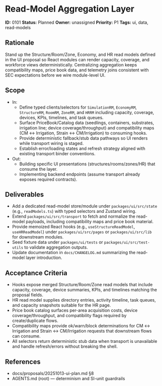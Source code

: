 # Read-Model Aggregation Layer

**ID:** 0101
**Status:** Planned
**Owner:** unassigned
**Priority:** P1
**Tags:** ui, data, read-models

## Rationale
Stand up the Structure/Room/Zone, Economy, and HR read models defined in the UI proposal so React modules can render capacity, coverage, and workforce views deterministically.
Centralizing aggregation keeps compatibility maps, price book data, and telemetry joins consistent with SEC expectations before we wire module-level UI.

## Scope
- In:
  - Define typed clients/selectors for `SimulationRM`, `EconomyRM`, `StructureRM`, `RoomRM`, `ZoneRM`, and `HRRM` including capacity, coverage, devices, KPIs, timelines, and task queues.
  - Surface PriceBook/Catalog data (seedlings, containers, substrates, irrigation line; device coverage/throughput) and compatibility maps (CM ↔ Irrigation, Strain ↔ CM/Irrigation) to consuming hooks.
  - Provide deterministic fallback/stub data pathways so UI renders while transport wiring is staged.
  - Establish error/loading states and refresh strategy aligned with existing transport binder conventions.
- Out:
  - Building specific UI presentations (structures/rooms/zones/HR) that consume the layer.
  - Implementing backend endpoints (assume transport already exposes required contracts).

## Deliverables
- Add a dedicated read-model store/module under `packages/ui/src/state` (e.g., `readModels.ts`) with typed selectors and Zustand wiring.
- Extend `packages/ui/src/transport` to fetch and normalize the read-model payloads, including compatibility maps and price book material.
- Provide memoized React hooks (e.g., `useStructureReadModel`, `useHRReadModel`) under `packages/ui/src/pages` or `packages/ui/src/lib` for downstream modules.
- Seed fixture data under `packages/ui/tests` or `packages/ui/src/test-utils` to validate aggregation outputs.
- Update documentation in `docs/CHANGELOG.md` summarizing the read-model layer introduction.

## Acceptance Criteria
- Hooks expose merged Structure/Room/Zone read models that include capacity, coverage, device summaries, KPIs, and timelines matching the proposal fields.
- HR read model supplies directory entries, activity timeline, task queues, and capacity snapshots suitable for the HR page.
- Price book catalog surfaces per-area acquisition costs, device coverage/throughput, and compatibility flags required by create/duplicate flows.
- Compatibility maps provide ok/warn/block determinations for CM ↔ Irrigation and Strain ↔ CM/Irrigation requests that downstream flows can consume.
- All selectors return deterministic stub data when transport is unavailable and handle refresh/errors without breaking the shell.

## References
- docs/proposals/20251013-ui-plan.md §8
- AGENTS.md (root) — determinism and SI-unit guardrails
